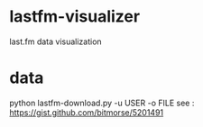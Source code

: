 # lastfm-visualizer
last.fm data visualization

# data
python lastfm-download.py -u USER -o FILE
see : https://gist.github.com/bitmorse/5201491
